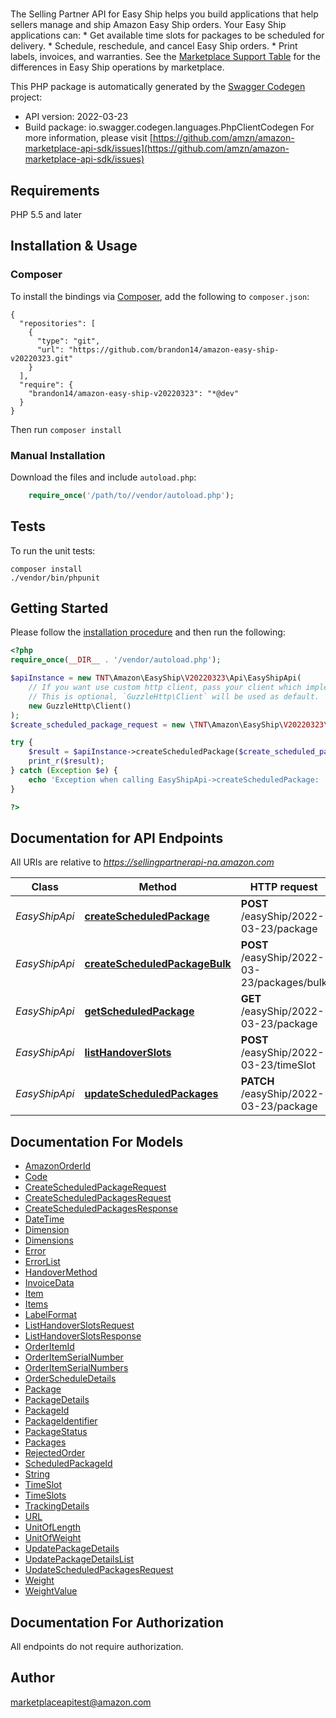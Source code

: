 # 
The Selling Partner API for Easy Ship helps you build applications that help sellers manage and ship Amazon Easy Ship orders.  Your Easy Ship applications can:  * Get available time slots for packages to be scheduled for delivery.  * Schedule, reschedule, and cancel Easy Ship orders.  * Print labels, invoices, and warranties.  See the [Marketplace Support Table](doc:easyship-api-v2022-03-23-use-case-guide#marketplace-support-table) for the differences in Easy Ship operations by marketplace.

This PHP package is automatically generated by the [Swagger Codegen](https://github.com/swagger-api/swagger-codegen) project:

- API version: 2022-03-23
- Build package: io.swagger.codegen.languages.PhpClientCodegen
For more information, please visit [https://github.com/amzn/amazon-marketplace-api-sdk/issues](https://github.com/amzn/amazon-marketplace-api-sdk/issues)

## Requirements

PHP 5.5 and later

## Installation & Usage
### Composer

To install the bindings via [Composer](http://getcomposer.org/), add the following to `composer.json`:

```
{
  "repositories": [
    {
      "type": "git",
      "url": "https://github.com/brandon14/amazon-easy-ship-v20220323.git"
    }
  ],
  "require": {
    "brandon14/amazon-easy-ship-v20220323": "*@dev"
  }
}
```

Then run `composer install`

### Manual Installation

Download the files and include `autoload.php`:

```php
    require_once('/path/to//vendor/autoload.php');
```

## Tests

To run the unit tests:

```
composer install
./vendor/bin/phpunit
```

## Getting Started

Please follow the [installation procedure](#installation--usage) and then run the following:

```php
<?php
require_once(__DIR__ . '/vendor/autoload.php');

$apiInstance = new TNT\Amazon\EasyShip\V20220323\Api\EasyShipApi(
    // If you want use custom http client, pass your client which implements `GuzzleHttp\ClientInterface`.
    // This is optional, `GuzzleHttp\Client` will be used as default.
    new GuzzleHttp\Client()
);
$create_scheduled_package_request = new \TNT\Amazon\EasyShip\V20220323\Model\CreateScheduledPackageRequest(); // \TNT\Amazon\EasyShip\V20220323\Model\CreateScheduledPackageRequest | 

try {
    $result = $apiInstance->createScheduledPackage($create_scheduled_package_request);
    print_r($result);
} catch (Exception $e) {
    echo 'Exception when calling EasyShipApi->createScheduledPackage: ', $e->getMessage(), PHP_EOL;
}

?>
```

## Documentation for API Endpoints

All URIs are relative to *https://sellingpartnerapi-na.amazon.com*

Class | Method | HTTP request | Description
------------ | ------------- | ------------- | -------------
*EasyShipApi* | [**createScheduledPackage**](docs/Api/EasyShipApi.md#createscheduledpackage) | **POST** /easyShip/2022-03-23/package | 
*EasyShipApi* | [**createScheduledPackageBulk**](docs/Api/EasyShipApi.md#createscheduledpackagebulk) | **POST** /easyShip/2022-03-23/packages/bulk | 
*EasyShipApi* | [**getScheduledPackage**](docs/Api/EasyShipApi.md#getscheduledpackage) | **GET** /easyShip/2022-03-23/package | 
*EasyShipApi* | [**listHandoverSlots**](docs/Api/EasyShipApi.md#listhandoverslots) | **POST** /easyShip/2022-03-23/timeSlot | 
*EasyShipApi* | [**updateScheduledPackages**](docs/Api/EasyShipApi.md#updatescheduledpackages) | **PATCH** /easyShip/2022-03-23/package | 


## Documentation For Models

 - [AmazonOrderId](docs/Model/AmazonOrderId.md)
 - [Code](docs/Model/Code.md)
 - [CreateScheduledPackageRequest](docs/Model/CreateScheduledPackageRequest.md)
 - [CreateScheduledPackagesRequest](docs/Model/CreateScheduledPackagesRequest.md)
 - [CreateScheduledPackagesResponse](docs/Model/CreateScheduledPackagesResponse.md)
 - [DateTime](docs/Model/DateTime.md)
 - [Dimension](docs/Model/Dimension.md)
 - [Dimensions](docs/Model/Dimensions.md)
 - [Error](docs/Model/Error.md)
 - [ErrorList](docs/Model/ErrorList.md)
 - [HandoverMethod](docs/Model/HandoverMethod.md)
 - [InvoiceData](docs/Model/InvoiceData.md)
 - [Item](docs/Model/Item.md)
 - [Items](docs/Model/Items.md)
 - [LabelFormat](docs/Model/LabelFormat.md)
 - [ListHandoverSlotsRequest](docs/Model/ListHandoverSlotsRequest.md)
 - [ListHandoverSlotsResponse](docs/Model/ListHandoverSlotsResponse.md)
 - [OrderItemId](docs/Model/OrderItemId.md)
 - [OrderItemSerialNumber](docs/Model/OrderItemSerialNumber.md)
 - [OrderItemSerialNumbers](docs/Model/OrderItemSerialNumbers.md)
 - [OrderScheduleDetails](docs/Model/OrderScheduleDetails.md)
 - [Package](docs/Model/Package.md)
 - [PackageDetails](docs/Model/PackageDetails.md)
 - [PackageId](docs/Model/PackageId.md)
 - [PackageIdentifier](docs/Model/PackageIdentifier.md)
 - [PackageStatus](docs/Model/PackageStatus.md)
 - [Packages](docs/Model/Packages.md)
 - [RejectedOrder](docs/Model/RejectedOrder.md)
 - [ScheduledPackageId](docs/Model/ScheduledPackageId.md)
 - [String](docs/Model/String.md)
 - [TimeSlot](docs/Model/TimeSlot.md)
 - [TimeSlots](docs/Model/TimeSlots.md)
 - [TrackingDetails](docs/Model/TrackingDetails.md)
 - [URL](docs/Model/URL.md)
 - [UnitOfLength](docs/Model/UnitOfLength.md)
 - [UnitOfWeight](docs/Model/UnitOfWeight.md)
 - [UpdatePackageDetails](docs/Model/UpdatePackageDetails.md)
 - [UpdatePackageDetailsList](docs/Model/UpdatePackageDetailsList.md)
 - [UpdateScheduledPackagesRequest](docs/Model/UpdateScheduledPackagesRequest.md)
 - [Weight](docs/Model/Weight.md)
 - [WeightValue](docs/Model/WeightValue.md)


## Documentation For Authorization

 All endpoints do not require authorization.


## Author

marketplaceapitest@amazon.com


